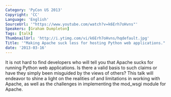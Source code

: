 ```yaml
---
Category: 'PyCon US 2013'
Copyright: 'CC'
Language: 'English'
SourceUrl: '"https://www.youtube.com/watch?v=k6Erh7oHvns"'
Speakers: [Graham Dumpleton]
Tags: [talk]
ThumbnailUrl: 'http://i.ytimg.com/vi/k6Erh7oHvns/hqdefault.jpg'
Title: '"Making Apache suck less for hosting Python web applications."'
date: '2013-03-16'
---
```

It is not hard to find developers who will tell you that Apache sucks for running Python web applications. Is there a valid basis to such claims or have they simply been misguided by the views of others? This talk will endeavor to shine a light on the realities of and limitations in working with Apache, as well as the challenges in implementing the mod_wsgi module for Apache.